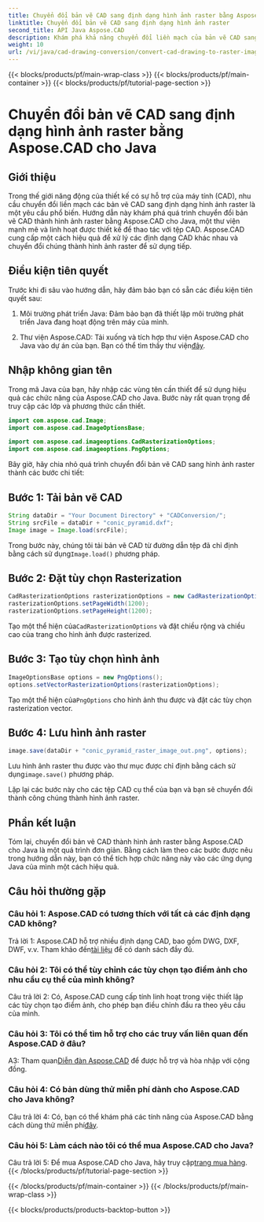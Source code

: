 ```yaml
---
title: Chuyển đổi bản vẽ CAD sang định dạng hình ảnh raster bằng Aspose.CAD cho Java
linktitle: Chuyển đổi bản vẽ CAD sang định dạng hình ảnh raster
second_title: API Java Aspose.CAD
description: Khám phá khả năng chuyển đổi liền mạch của bản vẽ CAD sang hình ảnh raster bằng Aspose.CAD cho Java. Hãy làm theo hướng dẫn từng bước của chúng tôi để tích hợp hiệu quả.
weight: 10
url: /vi/java/cad-drawing-conversion/convert-cad-drawing-to-raster-image/
---
```


{{< blocks/products/pf/main-wrap-class >}}
{{< blocks/products/pf/main-container >}}
{{< blocks/products/pf/tutorial-page-section >}}

# Chuyển đổi bản vẽ CAD sang định dạng hình ảnh raster bằng Aspose.CAD cho Java

## Giới thiệu

Trong thế giới năng động của thiết kế có sự hỗ trợ của máy tính (CAD), nhu cầu chuyển đổi liền mạch các bản vẽ CAD sang định dạng hình ảnh raster là một yêu cầu phổ biến. Hướng dẫn này khám phá quá trình chuyển đổi bản vẽ CAD thành hình ảnh raster bằng Aspose.CAD cho Java, một thư viện mạnh mẽ và linh hoạt được thiết kế để thao tác với tệp CAD. Aspose.CAD cung cấp một cách hiệu quả để xử lý các định dạng CAD khác nhau và chuyển đổi chúng thành hình ảnh raster để sử dụng tiếp.

## Điều kiện tiên quyết

Trước khi đi sâu vào hướng dẫn, hãy đảm bảo bạn có sẵn các điều kiện tiên quyết sau:

1. Môi trường phát triển Java: Đảm bảo bạn đã thiết lập môi trường phát triển Java đang hoạt động trên máy của mình.

2. Thư viện Aspose.CAD: Tải xuống và tích hợp thư viện Aspose.CAD cho Java vào dự án của bạn. Bạn có thể tìm thấy thư viện[đây](https://releases.aspose.com/cad/java/).

## Nhập không gian tên

Trong mã Java của bạn, hãy nhập các vùng tên cần thiết để sử dụng hiệu quả các chức năng của Aspose.CAD cho Java. Bước này rất quan trọng để truy cập các lớp và phương thức cần thiết.

```java
import com.aspose.cad.Image;
import com.aspose.cad.ImageOptionsBase;

import com.aspose.cad.imageoptions.CadRasterizationOptions;
import com.aspose.cad.imageoptions.PngOptions;
```

Bây giờ, hãy chia nhỏ quá trình chuyển đổi bản vẽ CAD sang hình ảnh raster thành các bước chi tiết:

## Bước 1: Tải bản vẽ CAD

```java
String dataDir = "Your Document Directory" + "CADConversion/";
String srcFile = dataDir + "conic_pyramid.dxf";
Image image = Image.load(srcFile);
```

 Trong bước này, chúng tôi tải bản vẽ CAD từ đường dẫn tệp đã chỉ định bằng cách sử dụng`Image.load()` phương pháp.

## Bước 2: Đặt tùy chọn Rasterization

```java
CadRasterizationOptions rasterizationOptions = new CadRasterizationOptions();
rasterizationOptions.setPageWidth(1200);
rasterizationOptions.setPageHeight(1200);
```

 Tạo một thể hiện của`CadRasterizationOptions` và đặt chiều rộng và chiều cao của trang cho hình ảnh được rasterized.

## Bước 3: Tạo tùy chọn hình ảnh

```java
ImageOptionsBase options = new PngOptions();
options.setVectorRasterizationOptions(rasterizationOptions);
```

 Tạo một thể hiện của`PngOptions` cho hình ảnh thu được và đặt các tùy chọn rasterization vector.

## Bước 4: Lưu hình ảnh raster

```java
image.save(dataDir + "conic_pyramid_raster_image_out.png", options);
```

 Lưu hình ảnh raster thu được vào thư mục được chỉ định bằng cách sử dụng`image.save()` phương pháp.

Lặp lại các bước này cho các tệp CAD cụ thể của bạn và bạn sẽ chuyển đổi thành công chúng thành hình ảnh raster.

## Phần kết luận

Tóm lại, chuyển đổi bản vẽ CAD thành hình ảnh raster bằng Aspose.CAD cho Java là một quá trình đơn giản. Bằng cách làm theo các bước được nêu trong hướng dẫn này, bạn có thể tích hợp chức năng này vào các ứng dụng Java của mình một cách hiệu quả.

## Câu hỏi thường gặp

### Câu hỏi 1: Aspose.CAD có tương thích với tất cả các định dạng CAD không?

 Trả lời 1: Aspose.CAD hỗ trợ nhiều định dạng CAD, bao gồm DWG, DXF, DWF, v.v. Tham khảo đến[tài liệu](https://reference.aspose.com/cad/java/) để có danh sách đầy đủ.

### Câu hỏi 2: Tôi có thể tùy chỉnh các tùy chọn tạo điểm ảnh cho nhu cầu cụ thể của mình không?

Câu trả lời 2: Có, Aspose.CAD cung cấp tính linh hoạt trong việc thiết lập các tùy chọn tạo điểm ảnh, cho phép bạn điều chỉnh đầu ra theo yêu cầu của mình.

### Câu hỏi 3: Tôi có thể tìm hỗ trợ cho các truy vấn liên quan đến Aspose.CAD ở đâu?

 A3: Tham quan[Diễn đàn Aspose.CAD](https://forum.aspose.com/c/cad/19) để được hỗ trợ và hòa nhập với cộng đồng.

### Câu hỏi 4: Có bản dùng thử miễn phí dành cho Aspose.CAD cho Java không?

 Câu trả lời 4: Có, bạn có thể khám phá các tính năng của Aspose.CAD bằng cách dùng thử miễn phí[đây](https://releases.aspose.com/).

### Câu hỏi 5: Làm cách nào tôi có thể mua Aspose.CAD cho Java?

 Câu trả lời 5: Để mua Aspose.CAD cho Java, hãy truy cập[trang mua hàng](https://purchase.aspose.com/buy).
{{< /blocks/products/pf/tutorial-page-section >}}

{{< /blocks/products/pf/main-container >}}
{{< /blocks/products/pf/main-wrap-class >}}

{{< blocks/products/products-backtop-button >}}
